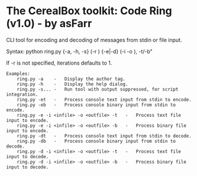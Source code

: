 # The CerealBox toolkit: Code Ring (v1.0) - by asFarr
CLI tool for encoding and decoding of messages from stdin or file input. 



Syntax: python ring.py {-a, -h, -s} (-r <iterations>) {-e|-d} (-i <inputfile> -o <outputfile>), -t/-b"
    
If -r is not specified, iterations defaults to 1.




    Examples:
        ring.py -a    -   Display the author tag.
        ring.py -h    -   Display the help dialog.
        ring.py -s... -   Run tool with output suppressed, for script integration.
        ring.py -et   -   Process console text input from stdin to encode.
        ring.py -eb   -   Process console binary input from stdin to encode.
        ring.py -e -i <infile> -o <outfile> -t   -   Process text file input to encode.
        ring.py -e -i <infile> -o <outfile> -b   -   Process binary file input to encode.
        ring.py -dt   -   Process console text input from stdin to decode.
        ring.py -db   -   Process console binary input from stdin to decode.
        ring.py -d -i <infile> -o <outfile> -t   -   Process text file input to decode.
        ring.py -d -i <infile> -o <outfile> -b   -   Process binary file input to decode.
